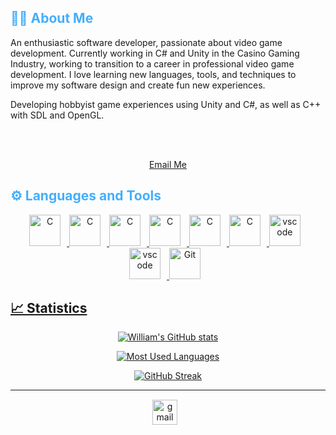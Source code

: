 <!-- Introductory Section -->
<h2 style="color: #44AEFB">👨‍💻 About Me</h2>
<p align:"center">
    An enthusiastic software developer, passionate about video game development. Currently working in C# and Unity in the Casino Gaming Industry, working to transition to a career in professional video game development. I love learning new languages, tools, and techniques to improve my software design and create fun new experiences.
</p>
<p align:"center">
    Developing hobbyist game experiences using Unity and C#, as well as C++ with SDL and OpenGL.
</p>

<br><br>
<div align="center">
    <a href="mailto:williamfburdick@gmail.com">
        Email Me
    </a>
</div>

<!-- End Introductory Section -->

<!-- Begin Languages and Tools Section -->
<h2 style="color: #44AEFB">⚙ Languages and Tools</h2>
<div align="center">


<a href="https://www.cprogramming.com/" target="_blank" rel="noreferrer">
      <img  alt="C" height="50px" style="padding-right:10px;" src="https://cdn.jsdelivr.net/gh/devicons/devicon/icons/cplusplus/cplusplus-original.svg"/>
<a href="https://www.cprogramming.com/" target="_blank" rel="noreferrer">
      <img  alt="C" height="50px" style="padding-right:10px;" src="https://cdn.jsdelivr.net/gh/devicons/devicon/icons/c/c-original.svg"/>
<a href="https://dotnet.microsoft.com/en-us/languages/csharp" target="_blank" rel="noreferrer">
      <img  alt="C" height="50px" style="padding-right:10px;" src="https://cdn.jsdelivr.net/gh/devicons/devicon/icons/csharp/csharp-original.svg"/>
<a href="https://unity.com/" target="_blank" rel="noreferrer">
      <img  alt="C" height="50px" style="padding-right:10px;" src="https://cdn.jsdelivr.net/gh/devicons/devicon/icons/unity/unity-original.svg"/>
<a href="https://www.libsdl.org/" target="_blank" rel="noreferrer">
      <img  alt="C" height="50px" style="padding-right:10px;" src="https://cdn.jsdelivr.net/gh/devicons/devicon/icons/sdl/sdl-original.svg"/>
<a href="https://opengl.org/" target="_blank" rel="noreferrer">
      <img  alt="C" height="50px" style="padding-right:10px;" src="https://cdn.jsdelivr.net/gh/devicons/devicon/icons/opengl/opengl-original.svg"/>
<a href="https://visualstudio.microsoft.com/" target="_blank" rel="noreferrer">
      <img  alt="vscode" height="50px" style="padding-right:10px;"src="https://cdn.jsdelivr.net/gh/devicons/devicon/icons/visualstudio/visualstudio-original.svg"/>
<a href="https://code.visualstudio.com/" target="_blank" rel="noreferrer">
      <img  alt="vscode" height="50px" style="padding-right:10px;"src="https://cdn.jsdelivr.net/gh/devicons/devicon/icons/vscode/vscode-original.svg"/>
<a href="https://git-scm.com/" target="_blank" rel="noreferrer">
      <img  alt="Git" height="50px" style="padding-right:10px;" src="https://cdn.jsdelivr.net/gh/devicons/devicon/icons/git/git-original.svg"/>

</div>

<h2>📈 Statistics</h2>
<div class="stats" align="center">

![William's GitHub stats](https://github-readme-stats.vercel.app/api?username=williamfburdick&hide=stars&count_private=true&show_icons=true&theme=algolia&border_radius=20)

![Most Used Languages](https://github-readme-stats.vercel.app/api/top-langs/?username=WilliamFBurdick&layout=compact&show_icons=true&theme=algolia&border_radius=20)

![GitHub Streak](https://streak-stats.demolab.com?user=WilliamFBurdick&count_private=true&theme=algolia&border_radius=20)

____
</div>
<!-- Begin Footer -->
<div class="footer" align="center" style="margin:15px">
    <a href="mailto:williamfburdick@gmail.com" target="_blank">
        <img style="margin:0 10px 10px 0;" src="https://user-images.githubusercontent.com/78341798/194531383-ddb2b774-5bb9-491c-b601-4a4a7d9792fb.svg" alt="gmail" width="40px"/>
    </a>
</div>
